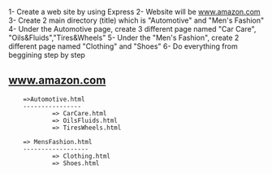 1- Create a web site by using Express
2- Website will be www.amazon.com
3- Create 2 main directory (title) which is "Automotive" and "Men's Fashion"
4- Under the Automotive page, create 3 different page named "Car Care", "Oils&Fluids","Tires&Wheels"
5- Under the "Men's Fashion", create 2 different page named "Clothing" and "Shoes"
6- Do everything from beggining step by step 

www.amazon.com
---------------

        =>Automotive.html
        ----------------
                => CarCare.html
                => OilsFluids.html
                => TiresWheels.html

        => MensFashion.html
        ------------------
                => Clothing.html
                => Shoes.html

